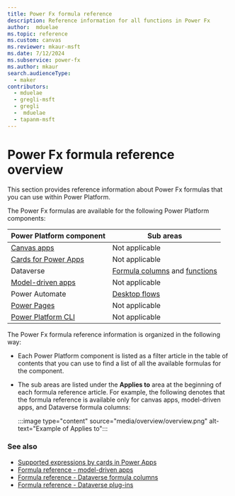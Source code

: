 ```yaml
---
title: Power Fx formula reference
description: Reference information for all functions in Power Fx
author:  mduelae
ms.topic: reference
ms.custom: canvas
ms.reviewer: mkaur-msft
ms.date: 7/12/2024
ms.subservice: power-fx
ms.author: mkaur
search.audienceType:
  - maker
contributors:
  - mduelae
  - gregli-msft
  - gregli
  -  mduelae
  - tapanm-msft
---
```


# Power Fx formula reference overview

This section provides reference information about Power Fx formulas that you can use within Power Platform.

The Power Fx formulas are available for the following Power Platform components:

| Power Platform component   | Sub areas|
| - | - |
| [Canvas apps](formula-reference-canvas-apps.md)   | Not applicable |
| [Cards for Power Apps](formula-reference-cards.md)   | Not applicable |
| Dataverse   | [Formula columns](formula-reference-formula-columns.md) and [functions](formula-reference-plug-ins.md) |
| [Model-driven apps](formula-reference-model-driven-apps.md)   | Not applicable |
| Power Automate   | [Desktop flows](formula-reference-desktop-flows.md) |
| [Power Pages](formula-reference-power-pages.md)   | Not applicable |
| [Power Platform CLI](formula-reference-pac-cli.md)   | Not applicable |

The Power Fx formula reference information is organized in the following way:

- Each Power Platform component is listed as a filter article in the table of contents that you can use to find a list of all the available formulas for the component. 
- The sub areas are listed under the **Applies to** area at the beginning of each formula reference article. For example, the following denotes that the formula reference is available only for canvas apps, model-driven apps, and Dataverse formula columns:

    :::image type="content" source="media/overview/overview.png" alt-text="Example of Applies to":::

### See also

- [Supported expressions by cards in Power Apps](/power-apps/cards/make-a-card/power-fx/intro-to-pfx#supported-expressions)
- [Formula reference - model-driven apps](formula-reference-model-driven-apps.md)
- [Formula reference - Dataverse formula columns](formula-reference-formula-columns.md)
- [Formula reference - Dataverse plug-ins](formula-reference-plug-ins.md)

